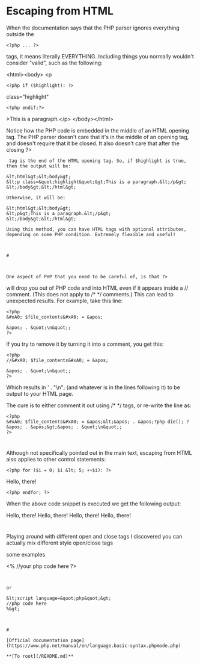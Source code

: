 # Escaping from HTML





When the documentation says that the PHP parser ignores everything outside the 

```
<?php ... ?>
```
 tags, it means literally EVERYTHING. Including things you normally wouldn&apos;t consider &quot;valid&quot;, such as the following:

&lt;html&gt;&lt;body&gt;
&lt;p

```
<?php if ($highlight): ?>
```
 class=&quot;highlight&quot;

```
<?php endif;?>
```
&gt;This is a paragraph.&lt;/p&gt;
&lt;/body&gt;&lt;/html&gt;

Notice how the PHP code is embedded in the middle of an HTML opening tag. The PHP parser doesn&apos;t care that it&apos;s in the middle of an opening tag, and doesn&apos;t require that it be closed. It also doesn&apos;t care that after the closing ?>
```
 tag is the end of the HTML opening tag. So, if $highlight is true, then the output will be:

&lt;html&gt;&lt;body&gt;
&lt;p class=&quot;highlight&quot;&gt;This is a paragraph.&lt;/p&gt;
&lt;/body&gt;&lt;/html&gt;

Otherwise, it will be:

&lt;html&gt;&lt;body&gt;
&lt;p&gt;This is a paragraph.&lt;/p&gt;
&lt;/body&gt;&lt;/html&gt;

Using this method, you can have HTML tags with optional attributes, depending on some PHP condition. Extremely flexible and useful!

  

#



One aspect of PHP that you need to be careful of, is that ?>
```
 will drop you out of PHP code and into HTML even if it appears inside a // comment. (This does not apply to /* */ comments.) This can lead to unexpected results. For example, take this line:



```
<?php
&#xA0; $file_contents&#xA0; = &apos;

```
<?php die(); ?>
```
&apos; . &quot;\n&quot;;
?>
```


If you try to remove it by turning it into a comment, you get this:



```
<?php
//&#xA0; $file_contents&#xA0; = &apos;

```
<?php die(); ?>
```
&apos; . &quot;\n&quot;;
?>
```


Which results in &apos; . &quot;\n&quot;; (and whatever is in the lines following it) to be output to your HTML page.

The cure is to either comment it out using /* */ tags, or re-write the line as:



```
<?php
&#xA0; $file_contents&#xA0; = &apos;&lt;&apos; . &apos;?php die(); ?&apos; . &apos;&gt;&apos; . &quot;\n&quot;;
?>
```



  

#



Although not specifically pointed out in the main text, escaping from HTML also applies to other control statements:



```
<?php for ($i = 0; $i &lt; 5; ++$i): ?>
```

Hello, there!


```
<?php endfor; ?>
```


When the above code snippet is executed we get the following output:

Hello, there!
Hello, there!
Hello, there!
Hello, there!

  

#



Playing around with different open and close tags I discovered you can actually mix different style open/close tags

some examples

&lt;%
//your php code here
?>
```


or

&lt;script language=&quot;php&quot;&gt;
//php code here
%&gt;

  

#

[Official documentation page](https://www.php.net/manual/en/language.basic-syntax.phpmode.php)

**[To root](/README.md)**